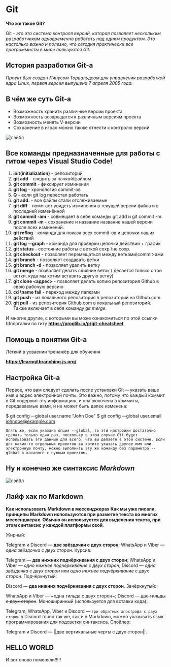 # **Git**

**Что же такое Git?**

Git - *это это система контроля версий, которая позволяет нескольким разработчикам одновременно работать над одним продуктом. Это настолько важно и полезно, что сегодня практически все программисты в мире пользуются Git.*

## **История разработки Git-а**

 *Проект был создан Линусом Торвальдсом для управления разработкой ядра Linux, первая версия выпущена 7 апреля 2005 года.*

## **В чём же суть  Git-а**

* Возможность хранить различные версии проекта
* Возможность возвращатся к различным версиям проекта
* Возмозность менять V-версии
* Сохранение в играх можно также отнести к контролю версий

![лэйбл](111.jpeg)

## **Все команды предназначенные для работы с гитом через Visual Studio Code!**
1. **init(initialization)** - репозиторий 
2. **git add** - следить за папкой\файлом
3. **git commit** - фиксирует изминения
4. **git log** - хронология commit-ов
5. **Q** - если git log перестал работать
6. **git add.** - все файлы стали отслеживаемые
7. **git diff** - помогает увидеть изминения в текущей версии файла и в последней изменённой
8. **git commit -am** - cовмещает в себе команды git add и git commit -m.
9. **git commit -m** - сохранение и название название нашей версии после всех изминений.
10. **git reflog** - команда для показа всех commit-ов и цепочки наших действий
11. **git log --graph** - команда для проверки цепочки действий + график
12. **git status** - состояние работы с веткой сохр.\не сохр.
13. **git checkout** - позволяет перемещаться между ветками\commit-ами
14. **git branch** - позволяет создавать ветки
15. **git branch -d** - позволяет удалить ветку
16. **git merge** - позволяет делать слияние веток ( делается только с той ветки, куда мы хотим вставить другую ветку)
17. **git clone <адрес>** - позволяет делать копию репозитория Github в свою рабочую версию
18. **cd \name fail** - переход между папками
19. **git push** - из локального репозитория в репозиторий на Github.com
20. **git pull** - из репозитория Github.com в локальный репозиторий. Также включает в себя команду *git merge*.

И многие другие, с которыми вы може ознакомиться по этой ссылки
Шпоргалки по гиту **<https://proglib.io/p/git-cheatsheet>**

## **Помощь в понятии  Git-а** 

Лёгкий в усваении тренажёр для обучения

**https://learngitbranching.js.org/**

## **Настройка Git-a**
 Первое, что вам следует сделать после установки Git — указать ваше имя и адрес электронной почты. Это важно, потому что каждый коммит в Git содержит эту информацию, и она включена в коммиты, передаваемые вами, и не может быть далее изменена:

$ git config --global user.name "John Doe"
$ git config --global user.email johndoe@example.com

    Опять же, если указана опция --global, то эти настройки достаточно сделать только один раз, поскольку в этом случае Git будет использовать эти данные для всего, что вы делаете в этой системе. Если для каких-то отдельных проектов вы хотите указать другое имя или электронную почту, можно выполнить эту же команду без параметра --global в каталоге с нужным проектом.



## **Ну и конечно же синтаксис _Markdown_**

![лэйбл](222.png)

## Лайф хак по Markdown 
**Как использовать Markdown в мессенджерах
Как мы уже писали, принципы Markdown используются при разметке текста во многих мессенджерах. Обычно он используется для выделения текста, при этом синтаксис у каждой платформы свой**.

Жирный:

Telegram и Discord — **две звёздочки с двух сторон**;
WhatsApp и Viber — *одна звёздочка с двух сторон*.
Курсив:

Telegram — __два нижних подчёркивания с двух сторон__;
WhatsApp и Viber — _одно нижнее подчёркивание с двух сторон_;
Discord — *одна звёздочка с двух сторон* или _одно нижнее подчёркивание с двух сторон_.
Подчёркнутый:

Discord — __два нижних подчёркивания с двух сторон__.
Зачёркнутый:

WhatsApp и Viber — ~одна тильда с двух сторон~;
Discord — ~~две тильды с двух сторон~~.
Моноширинный (используется для вставки кода):

Telegram, WhatsApp, Viber и Discord — ```три обратных апострофа с двух сторон```
в Discord точно так же, как и в Markdown, можно указывать язык программирования для подсветки синтаксиса.
Спойлер:

Telegram и Discord — ||две вертикальные черты с двух сторон||.
## **HELLO WORLD**

И вот сново поменяли!!!!!




